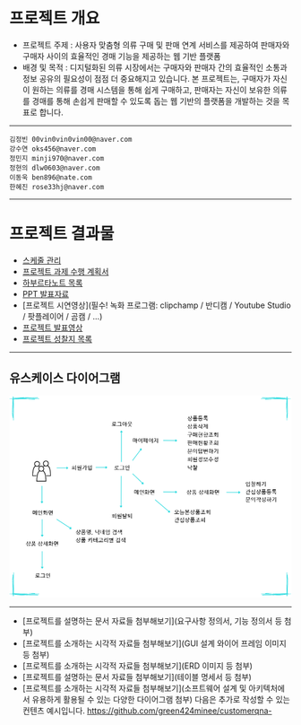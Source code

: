 #  프로젝트 개요

- 프로젝트 주제 : 사용자 맞춤형 의류 구매 및 판매 연계 서비스를 제공하여 판매자와 구매자 사이의 효율적인 경매 기능을 제공하는 웹 기반 플랫폼
- 배경 및 목적 : 디지털화된 의류 시장에서는 구매자와 판매자 간의 효율적인 소통과 정보 공유의 필요성이 점점 더 중요해지고 있습니다. 본 프로젝트는, 구매자가 자신이 원하는 의류를 경매 시스템을 통해 쉽게 구매하고, 판매자는 자신이 보유한 의류를 경매를 통해 손쉽게 판매할 수 있도록 돕는 웹 기반의 플랫폼을 개발하는 것을 목표로 합니다.

---
```
김정빈 00vin0vin0vin00@naver.com
강수연 oks456@naver.com
정민지 minji970@naver.com
정현의 dlw0603@naver.com
이동욱 ben896@nate.com
한혜진 rose33hj@naver.com
```
---

# 프로젝트 결과물

- [스케줄 관리](https://github.com/users/000vin000/projects/4)
- [프로젝트 과제 수행 계획서](1_프로젝트_과제_수행_계획서.md)
- [하부르타노트 목록](2_하브루타_노트_목록.md)
- [PPT 발표자료](3_팀_프로젝트_결과보고서.pptx)
- [프로젝트 시연영상](필수! 녹화 프로그램: clipchamp / 반디캠 / Youtube Studio / 팟플레이어 / 곰캠 / ...)
- [프로젝트 발표영상]()
- [프로젝트 성찰지 목록](4_프로젝트_성찰지_목록.md)

---

## 유스케이스 다이어그램
![유스케이스](/docs/images/usecase_diagram.png)

---

- [프로젝트를 설명하는 문서 자료들 첨부해보기](요구사항 정의서, 기능 정의서 등 첨부)
- [프로젝트를 소개하는 시각적 자료들 첨부해보기](GUI 설계 와이어 프레임 이미지 등 첨부)
- [프로젝트를 소개하는 시각적 자료들 첨부해보기](ERD 이미지 등 첨부)
- [프로젝트를 설명하는 문서 자료들 첨부해보기](테이블 명세서 등 첨부)
- [프로젝트를 소개하는 시각적 자료들 첨부해보기](소프트웨어 설계 및 아키텍처에서 유용하게 활용될 수 있는 다양한 다이어그램 첨부)
다음은 추가로 작성할 수 있는 컨텐츠 예시입니다.
https://github.com/green424minee/customerqna-
